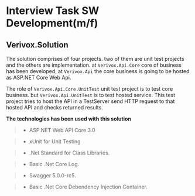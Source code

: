 # Interview Task SW Development(m/f)
## Verivox.Solution

The solution comprises of four projects. two of them are unit test projects and the others are implementation.
at `Verivox.Api.Core` core of business has been developed, at `Verivox.Api` the core business is going to
be hosted as ASP.NET Core Web Api.

The role of `Verivox.Api.Core.UnitTest` unit test project is to test core business. but `Verivox.Api.UnitTest` 
is to test hosted service. This test project tries to host the API in a TestServer send HTTP request to that hosted 
API and checks returned results.

**The technologies has been used with this solution**
> - ASP.NET Web API Core 3.0

> - xUnit for Unit Testing

> - .Net Standard for Class Libraries.

> - Basic .Net Core Log.

> - Swagger 5.0.0-rc5.

> - Basic .Net Core Debendency Injection Container.
